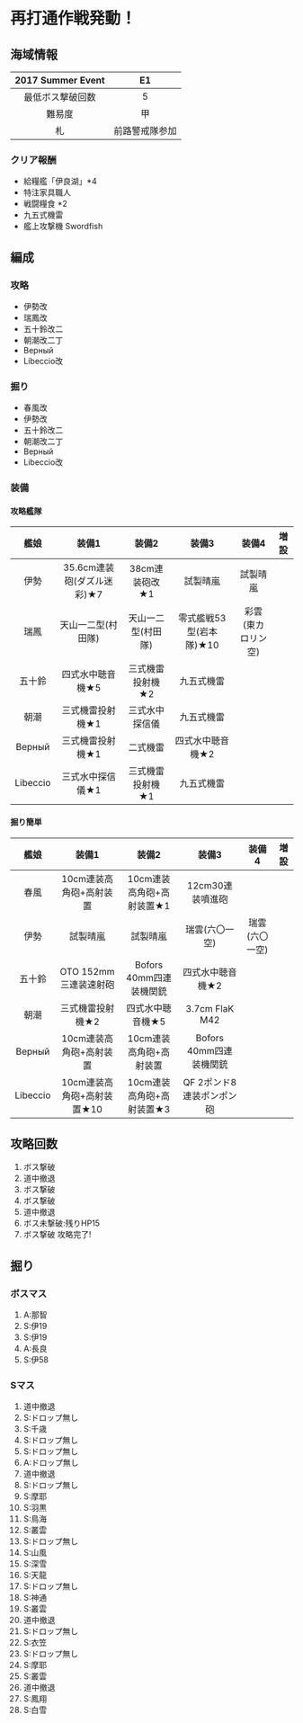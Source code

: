 # 再打通作戦発動！

## 海域情報

| 2017 Summer Event | E1             |
| :-:                 | :-:            |
| 最低ボス撃破回数    | 5              |
| 難易度              | 甲             |
| 札                  | 前路警戒隊参加 |

### クリア報酬
- 給糧艦「伊良湖」*4
- 特注家具職人
- 戦闘糧食 *2
- 九五式機雷
- 艦上攻撃機 Swordfish

## 編成

### 攻略

- 伊勢改
- 瑞鳳改
- 五十鈴改二
- 朝潮改二丁
- Верный
- Libeccio改

### 掘り

- 春風改
- 伊勢改
- 五十鈴改二
- 朝潮改二丁
- Верный
- Libeccio改

### 装備

#### 攻略艦隊

| 艦娘     | 装備1                      | 装備2              | 装備3                   | 装備4              | 増設 |
| :-:      | :---------------------:    | :----------------: | :---------:             | :-:                | :-:  |
| 伊勢     | 35.6cm連装砲(ダズル迷彩)★7 | 38cm連装砲改★1     | 試製晴嵐                | 試製晴嵐           |      |
| 瑞鳳     | 天山一二型(村田隊)         | 天山一二型(村田隊) | 零式艦戦53型(岩本隊)★10 | 彩雲(東カロリン空) |      |
| 五十鈴   | 四式水中聴音機★5           | 三式機雷投射機★2   | 九五式機雷              |                    |      |
| 朝潮     | 三式機雷投射機★1           | 三式水中探信儀     | 九五式機雷              |                    |      |
| Верный   | 三式機雷投射機★1           | 二式機雷           | 四式水中聴音機★2        |                    |      |
| Libeccio | 三式水中探信儀★1           | 三式機雷投射機★1   | 九五式機雷              |                    |      |

#### 掘り簡単

| 艦娘     | 装備1                      | 装備2                     | 装備3                   | 装備4          | 増設 |
| :-:      | :---------------------:    | :----------------:        | :---------:             | :-:            | :-:  |
| 春風     | 10cm連装高角砲+高射装置    | 10cm連装高角砲+高射装置★1 | 12cm30連装噴進砲        |                |      |
| 伊勢     | 試製晴嵐                   | 試製晴嵐                  | 瑞雲(六〇一空)          | 瑞雲(六〇一空) |      |
| 五十鈴   | OTO 152mm三連装速射砲      | Bofors 40mm四連装機関銃   | 四式水中聴音機★2        |                |      |
| 朝潮     | 三式機雷投射機★2           | 四式水中聴音機★5          | 3.7cm FlaK M42          |                |      |
| Верный   | 10cm連装高角砲+高射装置    | 10cm連装高角砲+高射装置   | Bofors 40mm四連装機関銃 |                |      |
| Libeccio | 10cm連装高角砲+高射装置★10 | 10cm連装高角砲+高射装置★3 | QF 2ポンド8連装ポンポン砲              |                |      |



## 攻略回数

1. ボス撃破
1. 道中撤退
1. ボス撃破
1. ボス撃破
1. 道中撤退
1. ボス未撃破:残りHP15
1. ボス撃破 攻略完了!

## 掘り

### ボスマス

1. A:那智
1. S:伊19
1. S:伊19
1. A:長良
1. S:伊58

### Sマス

1. 道中撤退
1. S:ドロップ無し
1. S:千歳
1. S:ドロップ無し
1. S:ドロップ無し
1. A:ドロップ無し
1. 道中撤退
1. S:ドロップ無し
1. S:摩耶
1. S:羽黒
1. S:鳥海
1. S:叢雲
1. S:ドロップ無し
1. S:山風
1. S:深雪
1. S:天龍
1. S:ドロップ無し
1. S:神通
1. S:叢雲
1. 道中撤退
1. S:ドロップ無し
1. S:衣笠
1. S:ドロップ無し
1. S:摩耶
1. S:叢雲
1. 道中撤退
1. S:鳳翔
1. S:白雪
